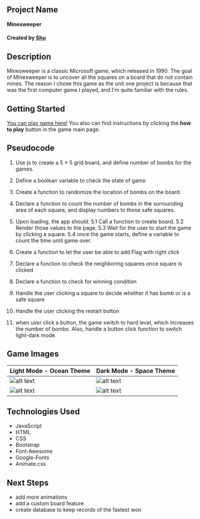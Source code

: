 ## Project Name
**Minesweeper**

#### Created by [Shu](https://www.linkedin.com/in/shunuanhu/)

## Description
Minesweeper is a classic Microsoft game, which released in 1990. The goal of Minesweeper is to uncover all the squares on a board that do not contain mines. The reason I chose this game as the unit one project is because that was the first computer game I played, and I'm quite familiar with the rules.

## Getting Started
[You can play game here!](https://shu-minesweeper-game.netlify.app/)
You also can find instructions by clicking the **how to play** button in the game main page.

## Pseudocode
1) Use js to create a 5 * 5 grid board, and define number of bombs for the games.

2) Define a boolean variable to check the state of game

3) Create a function to randomize the location of bombs on the board.

4) Declare a function to count the number of bombs in the surrounding area of each square, and display numbers to those safe squares.

5) Upon loading, the app should:
	5.1 Call a function to create board.
	5.2 Render those values to the page.
	5.3 Wait for the user to start the game by clicking a square.
	5.4 once the game starts, define a variable to count the time until game over.

6) Create a function to let the user be able to add Flag with right click

7) Declare a function to check the neighboring squares once square is clicked

8) Declare a function to check for winning condition

9) Handle the user clicking a square to decide whether it has bomb or is a safe square

10) Handle the user clicking the restart button

11)  when user click a button, the game switch to hard level, which increases the number of bombs.
    Also, handle a button click function to switch light-dark mode.

## Game Images
| Light Mode - Ocean Theme | Dark Mode - Space Theme |
| ------------------------ | ----------------------- |
| ![alt text](https://i.imgur.com/R1MVsKQ.png) |  ![alt text](https://i.imgur.com/6Eo8xWD.png) |
| ![alt text](https://i.imgur.com/KWAbPrq.png) | ![alt text](https://i.imgur.com/AgGtreS.png) |


## Technologies Used
- JavaScript
- HTML
- CSS
- Bootstrap
- Font-Awesome
- Google-Fonts
- Animate.css

## Next Steps
- add more animations
- add a custom board feature
- create database to keep records of the fastest won
